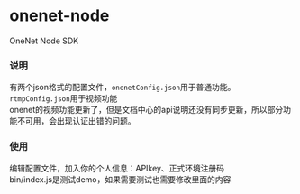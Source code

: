 # onenet-node
OneNet Node SDK <br>

### 说明
有两个json格式的配置文件，`onenetConfig.json`用于普通功能。`rtmpConfig.json`用于视频功能<br>
onenet的视频功能更新了，但是文档中心的api说明还没有同步更新，所以部分功能不可用，会出现认证出错的问题。<br>

### 使用
编辑配置文件，加入你的个人信息：APIkey、正式环境注册码<br>
bin/index.js是测试demo，如果需要测试也需要修改里面的内容<br>



